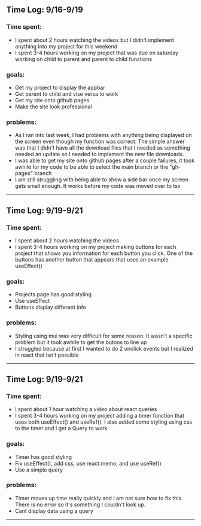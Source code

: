 ## Time Log: 9/16-9/19

### Time spent: 
- I spent about 2 hours watching the videos but I didn't implement anything into my project for this weekend
- I spent 3-4 hours working on my project that was due on saturday working on child to parent and parent to child functions
 ### goals:
 - Get my project to display the appbar 
 - Get parent to child and vise versa to work
 - Get my site onto github pages
 - Make the site look professional

 ### problems:
 - As I ran into last week, I had problems with anything being displayed on the screen even though my function was correct. The simple answer was that I didn't have all the download files that I needed as something needed an update so I needed to implement the new file downloads.
 - I was able to get my site onto github pages after a couple failures, it took awhile for my code to be able to select the main branch or the "gh-pages" branch
 - I am still struggling with being able to show a side bar once my screen gets small enough. It works before my code was moved over to tsx

 _____

 ## Time Log: 9/19-9/21

### Time spent: 
- I spent about 2 hours watching the videos
- I spent 3-4 hours working on my project making buttons for each project that shows you information for each button you click. One of the buttons has another button that appears that uses an example useEffect()
 ### goals:
 - Projects page has good styling 
 - Use useEffect
 - Buttons display different info

 ### problems:
 - Styling using mui was very difficult for some reason. It wasn't a specific problem but it took awhile to get the butons to line up
 - I struggled because at first I wanted to do 2 onclick events but I realized in react that isn't possible
 _____

 ## Time Log: 9/19-9/21

### Time spent: 
- I spent about 1 hour watching a video about react queries
- I spent 3-4 hours working on my project adding a timer function that uses both useEffect() and useRef(). I also added some styling using css to the timer and I get a Query to work
 ### goals:
 - Timer has good styling 
 - Fix useEffect(), add css, use react.memo, and use useRef()
 - Use a simple query

 ### problems:
 - Timer moves up time really quickly and I am not sure how to fix this. There is no error so it's something I couldn't look up.
 - Cant display data using a query
 _____